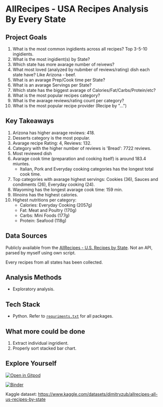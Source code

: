 # AllRecipes - USA Recipes Analysis By Every State

## Project Goals

1. What is the most common ingidients across all recipes? Top 3-5-10 ingidients.
2. What is the most ingidient(s) by State?
3. Which state has more avarage number of reivews?
4. What most loved (analyzed by nubmber of reviews/rating) dish each state have? Like Arizona - beef.
5. What is an avarage Prep/Cook time per State?
6. What is an avarage Servings per State?
7. Which state has the biggest avarage of Calories/Fat/Carbs/Protein/etc?
8. What is the most popular recipes category?
9. What is the avarage reviews/rating count per category?
10. What is the most popular recipe provider (Recipe by "...")

## Key Takeaways

1. Arizona has higher avarage reviews: 418.
2. Desserts category is the most popular.
3. Avarage recipe Rating: 4, Reviews: 132.
4. Category with the higher number of reviews is 'Bread': 7722 reviews.
5. Most reviewed dish
6. Avarage cook time (preparation and cooking itself) is around 183.4 miuntes.
    - Italian, Pork and Everyday cooking categories has the longest total cook time.
7. Top categories with avarage highest servings: Cookies (36), Sauces and condiments (26), Everyday cooking (24).
8. Wayoming has the longest avarage cook time: 159 min.
9. Illinoins has the highest calories.
10. Highest nutritions per category:
    - Calories: Everyday Cooking (2057g)
    - Fat: Meat and Poultry (170g)
    - Carbs: Mini Foods (177g)
    - Protein: Seafood (118g)

## Data Sources

Publicly available from the [AllRecipes - U.S. Recipes by State](https://www.allrecipes.com/recipes/17425/us-recipes/us-recipes-by-state/). Not an API, parsed by myself using own script.

Every recipes from all states has been collected.

## Analysis Methods

- Exploratory analysis.

## Tech Stack

- Python. Refer to [`requriments.txt`](https://github.com/dimitryzub/us-recipes-analysis-by-state/blob/85e0162f06fb9cb84a6b387b4d27ad05b0afe304/requirements.txt) for all packages.

## What more could be done 

1. Extract individual ingridient.
2. Properly sort stacked bar chart.
## Explore Yourself

[![Open in Gitpod](https://gitpod.io/button/open-in-gitpod.svg)](https://github.com/dimitryzub/us-recipes-analysis-by-state)

[![Binder](https://mybinder.org/badge_logo.svg)]()

Kaggle dataset: https://www.kaggle.com/datasets/dimitryzub/allrecipes-all-us-recipes-by-state
